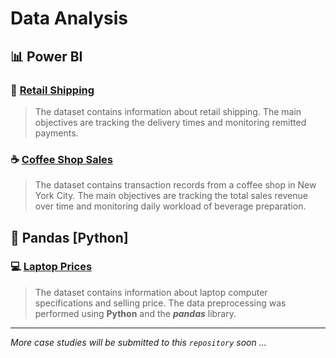 # Data Analysis



## :bar_chart: Power BI

### :postbox: [Retail Shipping](https://github.com/michailprev/Data-Analysis/tree/main/Retail%20Shipping)

> The dataset contains information about retail shipping. The main objectives are tracking the delivery times and monitoring remitted payments.

### :coffee: [Coffee Shop Sales](https://github.com/michailprev/Data-Analysis/tree/main/Coffee%20Shop%20Sales)

> The dataset contains transaction records from a coffee shop in New York City. The main objectives are tracking the total sales revenue over time and monitoring daily workload of beverage preparation.



## :minidisc: Pandas [Python]

### :computer: [Laptop Prices](https://github.com/michailprev/Data-Analysis/tree/main/Pandas%20-%20Laptop%20Prices)

> The dataset contains information about laptop computer specifications and selling price. The data preprocessing was performed using **Python** and the ***pandas*** library.



------

*More case studies will be submitted to this `repository` soon ...*

